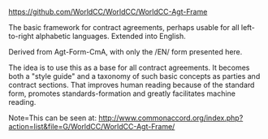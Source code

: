 <a href="https://github.com/WorldCC/WorldCC/WorldCC-Agt-Frame">https://github.com/WorldCC/WorldCC/WorldCC-Agt-Frame</a><br>

The basic framework for contract agreements, perhaps usable for all left-to-right alphabetic languages.  Extended into English.<br>

Derived from Agt-Form-CmA, with only the /EN/ form presented here. <br>

The idea is to use this as a base for all contract agreements.  It becomes both a "style guide" and a taxonomy of such basic concepts as parties and contract sections.  That improves human reading because of the standard form, promotes standards-formation and greatly facilitates machine reading. <br>

Note=This can be seen at:  <a href="http://www.commonaccord.org/index.php?action=list&file=G/WorldCC/WorldCC-Agt-Frame/">http://www.commonaccord.org/index.php?action=list&file=G/WorldCC/WorldCC-Agt-Frame/</a>
 
    
